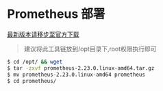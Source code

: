 # Prometheus 部署
[最新版本请移步至官方下载](https://prometheus.io/download/)

> 建议将此工具链放到/opt目录下,root权限执行即可

~~~bash
$ cd /opt/ && wget 
$ tar -zxvf prometheus-2.23.0.linux-amd64.tar.gz
$ mv prometheus-2.23.0.linux-amd64 prometheus
$ cd prometheus/
~~~

